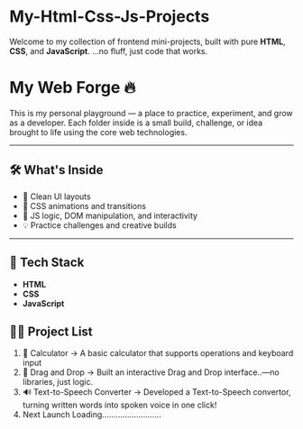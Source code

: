 # My-Html-Css-Js-Projects 
Welcome to my collection of frontend mini-projects, built with pure **HTML**, **CSS**, and **JavaScript**.
...no fluff, just code that works.

# My Web Forge 🔥

This is my personal playground — a place to practice, experiment, and grow as a developer.
Each folder inside is a small build, challenge, or idea brought to life using the core web technologies.

---

## 🛠️ What's Inside

- 🎨 Clean UI layouts
- 💅 CSS animations and transitions
- 🧠 JS logic, DOM manipulation, and interactivity
- 💡 Practice challenges and creative builds

---

## 🚀 Tech Stack

- **HTML**
- **CSS**
- **JavaScript**

## 🚀✨ Project List
1. 🧮 Calculator ->	A basic calculator that supports operations and keyboard input
2. 🧩 Drag and Drop -> Built an interactive Drag and Drop interface..—no libraries, just logic.
3. 🔊 Text-to-Speech Converter -> Developed a Text-to-Speech convertor, turning written words into spoken voice in one click!
4. Next Launch Loading….......................
